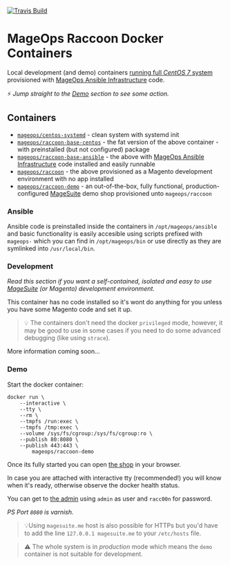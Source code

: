 [![Travis Build](https://img.shields.io/travis/com/mageops/docker-raccoon?label=Docker+Image+Build)](https://travis-ci.com/mageops/docker-raccoon)

# MageOps Raccoon Docker Containers

Local development (and demo) containers
[running full *CentOS 7* system](https://github.com/mageops/docker-centos-systemd)
 provisioned with [MageOps Ansible Infrastructure](https://github.com/mageops/ansible-infrastructure) code.

⚡️ *Jump straight to the [Demo](#demo) section to see some action.*

## Containers

- [`mageops/centos-systemd`](https://github.com/mageops/docker-centos-systemd) - clean system with systemd init
- [`mageops/raccoon-base-centos`](https://hub.docker.com/repository/docker/mageops/raccoon-base-centos) - the fat version of the above container - with preinstalled (but not configured) package
- [`mageops/raccoon-base-ansible`](https://hub.docker.com/repository/docker/mageops/raccoon-base-ansible) - the above with [MageOps Ansible Infrastructure](https://github.com/mageops/ansible-infrastructure) code installed and easily runnable
- [`mageops/raccoon`](https://hub.docker.com/repository/docker/mageops/raccoon) - the above provisioned as a Magento development environment with no app installed
- [`mageops/raccoon-demo`](https://hub.docker.com/repository/docker/mageops/raccoon-demo) - an out-of-the-box, fully functional, production-configured [MageSuite](https://magesuite.io) demo shop provisioned unto `mageops/raccoon`

### Ansible

Ansible code is preinstalled inside the containers in `/opt/mageops/ansible`
and basic functionality is easily accesible using scripts prefixed with `mageops-`
which you can find in `/opt/mageops/bin` or use directly as they are symlinked
into `/usr/local/bin`.

### Development

_Read this section if you want a self-contained, isolated and easy to use [MageSuite](https://magesuite.io)
(or Magento) development environment._

This container has no code installed so it's wont do anything for you
unless you have some Magento code and set it up.

> 💡 The containers don't need the docker `privileged` mode, however, it may be good to use
> in some cases if you need to do some advanced debugging (like using `strace`).

More information coming soon...

### Demo

Start the docker container:

```
docker run \
    --interactive \
    --tty \
    --rm \
    --tmpfs /run:exec \
    --tmpfs /tmp:exec \
    --volume /sys/fs/cgroup:/sys/fs/cgroup:ro \
    --publish 80:8080 \
    --publish 443:443 \
        mageops/raccoon-demo
```

Once its fully started you can open [the shop](http://localhost/) in your browser.

In case you are attached with interactive tty (recommended!) you will know
when it's ready, otherwise observe the docker health status.

You can get to [the admin](http://localhost/admin/)
using `admin` as user and `racc00n` for password.

_PS Port `8080` is varnish._

> 💡Using `magesuite.me` host is also possible for HTTPs but you'd have
> to add the line `127.0.0.1 magesuite.me` to your `/etc/hosts` file.

> ⚠️ The whole system is in *production* mode which means the `demo` container
> is not suitable for development.
